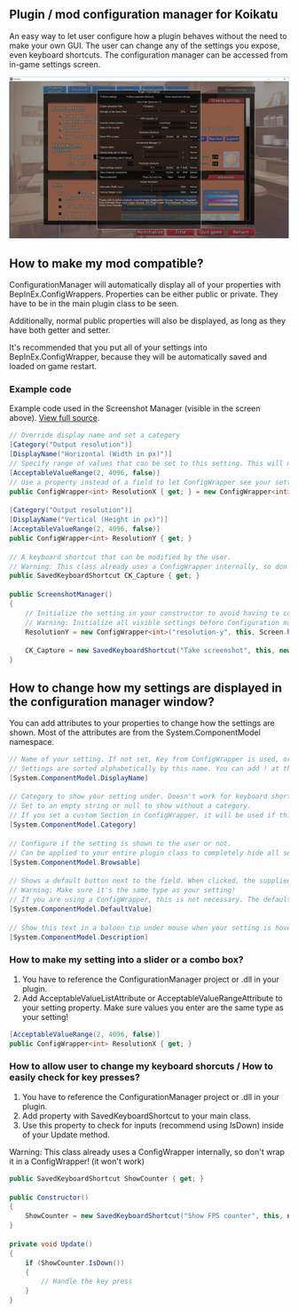 ## Plugin / mod configuration manager for Koikatu
An easy way to let user configure how a plugin behaves without the need to make your own GUI. The user can change any of the settings you expose, even keyboard shortcuts. The configuration manager can be accessed from in-game settings screen.

![Configuration manager](Screenshot.PNG)

## How to make my mod compatible?
ConfigurationManager will automatically display all of your properties with BepInEx.ConfigWrappers. Properties can be either public or private. They have to be in the main plugin class to be seen.

Additionally, normal public properties will also be displayed, as long as they have both getter and setter.

It's recommended that you put all of your settings into BepInEx.ConfigWrapper, because they will be automatically saved and loaded on game restart.

### Example code
Example code used in the Screenshot Manager (visible in the screen above). [View full source](../master/Screencap/ScreenshotManager.cs).
```c#
// Override display name and set a category
[Category("Output resolution")]
[DisplayName("Horizontal (Width in px)")]
// Specify range of values that can be set to this setting. This will make the setting display as a slider.
[AcceptableValueRange(2, 4096, false)]
// Use a property instead of a field to let ConfigWrapper see your setting.
public ConfigWrapper<int> ResolutionX { get; } = new ConfigWrapper<int>("resX", "plugin GUID", 1024);

[Category("Output resolution")]
[DisplayName("Vertical (Height in px)")]
[AcceptableValueRange(2, 4096, false)]
public ConfigWrapper<int> ResolutionY { get; }

// A keyboard shortcut that can be modified by the user.
// Warning: This class already uses a ConfigWrapper internally, so don't do ConfigWrapper<SavedKeyboardShortcut>!
public SavedKeyboardShortcut CK_Capture { get; }

public ScreenshotManager()
{
    // Initialize the setting in your constructor to avoid having to copy GUID, and to allow dynamic default values.
    // Warning: Initialize all visible settings before Configuration manager window has a chance to show!
    ResolutionY = new ConfigWrapper<int>("resolution-y", this, Screen.height);
    
    CK_Capture = new SavedKeyboardShortcut("Take screenshot", this, new KeyboardShortcut(KeyCode.F9));
}
```

## How to change how my settings are displayed in the configuration manager window?
You can add attributes to your properties to change how the settings are shown. Most of the attributes are from the System.ComponentModel namespace.
```c#
// Name of your setting. If not set, Key from ConfigWrapper is used, or if that's not available the property name is used.
// Settings are sorted alphabetically by this name. You can add ! at the start to move your setting to the top of the list.
[System.ComponentModel.DisplayName]

// Category to show your setting under. Doesn't work for keyboard shortcuts.
// Set to an empty string or null to show without a category.
// If you set a custom Section in ConfigWrapper, it will be used if this attribute is missing.
[System.ComponentModel.Category]

// Configure if the setting is shown to the user or not.
// Can be applied to your entire plugin class to completely hide all settings.
[System.ComponentModel.Browsable]

// Shows a default button next to the field. When clicked, the supplied value is set to the setting.
// Warning: Make sure it's the same type as your setting!
// If you are using a ConfigWrapper, this is not necessary. The default value that you supply to ConfigWrapper is used instead.
[System.ComponentModel.DefaultValue]

// Show this text in a baloon tip under mouse when your setting is hovered.
[System.ComponentModel.Description]
```
### How to make my setting into a slider or a combo box?
1. You have to reference the ConfigurationManager project or .dll in your plugin. 
2. Add AcceptableValueListAttribute or AcceptableValueRangeAttribute to your setting property. Make sure values you enter are the same type as your setting!
```c#
[AcceptableValueRange(2, 4096, false)]
public ConfigWrapper<int> ResolutionX { get; }
```

### How to allow user to change my keyboard shorcuts / How to easily check for key presses?
1. You have to reference the ConfigurationManager project or .dll in your plugin. 
2. Add property with SavedKeyboardShortcut to your main class.
3. Use this property to check for inputs (recommend using IsDown) inside of your Update method.

Warning: This class already uses a ConfigWrapper internally, so don't wrap it in a ConfigWrapper! (it won't work)

```c#
public SavedKeyboardShortcut ShowCounter { get; }

public Constructor()
{
    ShowCounter = new SavedKeyboardShortcut("Show FPS counter", this, new KeyboardShortcut(KeyCode.U));
}

private void Update()
{
    if (ShowCounter.IsDown())
    {
        // Handle the key press
    }
}
```